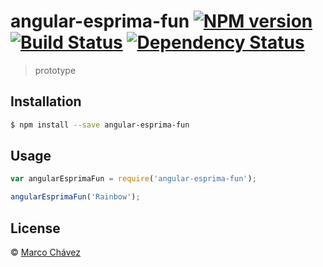 # angular-esprima-fun [![NPM version][npm-image]][npm-url] [![Build Status][travis-image]][travis-url] [![Dependency Status][daviddm-image]][daviddm-url]
> prototype

## Installation

```sh
$ npm install --save angular-esprima-fun
```

## Usage

```js
var angularEsprimaFun = require('angular-esprima-fun');

angularEsprimaFun('Rainbow');
```
## License

 © [Marco Chávez](www.marcochavezf.com)


[npm-image]: https://badge.fury.io/js/angular-esprima-fun.svg
[npm-url]: https://npmjs.org/package/angular-esprima-fun
[travis-image]: https://travis-ci.org/marcochavezf/angular-esprima-fun.svg?branch=master
[travis-url]: https://travis-ci.org/marcochavezf/angular-esprima-fun
[daviddm-image]: https://david-dm.org/marcochavezf/angular-esprima-fun.svg?theme=shields.io
[daviddm-url]: https://david-dm.org/marcochavezf/angular-esprima-fun
